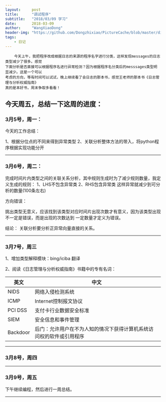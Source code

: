 ```yaml
---
layout:     post
title:      "调试程序"
subtitle:   "2018/03/09 学习"
date:       2018-03-09
author:     "WangXiaoDong"
header-img: "https://github.com/Dongzhixiao/PictureCache/blob/master/diaryPic/20180309.jpg?raw=true"
tags:
    - 日记
---
```


```
    今天上午，我把程序改成根据日志的来源的程序名字进行分类，这样发现messages的日志类型减少了很多。感觉
下面分析是否直接可以根据程序名进行异常检测？因为根据程序名分类后的messsages类型明显减少。这是一个可以
考虑的方向，等有时间可以试试，晚上继续看了会日志的那本书，感觉王老师的那本书《日志管理与分析权威指南》
真的是本好书，周末争取多看看！
```

## 今天周五，总结一下这周的进度：

### 3月5号，周一：   


今天的工作总结：

1、根据分位点的不同来得到异常类型
2、关联分析整体方法的带入，将python程序根据实现功能分开

----------------

### 3月6号，周二：


完成时间片内类型之间的关联关系分析，其中规则生成时为了减少规则数量，我定义生成的规则：
1、LHS不包含异常类
2、RHS包含异常类
这样异常就减少到可分析的数量(100条左右)

方向错误：

挑出类型无意义，应该找到该类型对应时间片出现次数才有意义，因为该类型出现不一定是错误，而是出现的次数达到
一定数量才定义为错误。

结论：
关联分析要分析正异常向量直接的关系。

---------------

### 3月7号，周三 

1、增加类型解释模块：bing/iciba 翻译

2、阅读《日志管理与分析权威指南》书籍中的专有名词：

|英文|中文|
|--|--|
|NIDS|网络入侵检测系统|
|ICMP|Internet控制报文协议|
|PCI DSS|支付卡行业数据安全标准|
|SIEM|安全信息和事件管理|
|Backdoor|后门：允许用户在不为人知的情况下获得计算机系统访问权的软件或引用程序|


---------------

### 3月8号，周四



---------------

### 3月9号，周五



下午继续编程，然后进行一周总结。

-----------------
